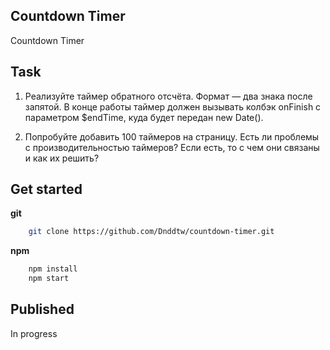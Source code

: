 ## Countdown Timer
Countdown Timer 

## Task

1. Реализуйте таймер обратного отсчёта. Формат — два знака после запятой. В конце работы таймер должен вызывать колбэк onFinish с параметром $endTime, куда будет передан new Date().

2. Попробуйте добавить 100 таймеров на страницу. Есть ли проблемы с производительностью таймеров? Если есть, то с чем они связаны и как их решить?

## Get started

**git**
```bash
	git clone https://github.com/Dnddtw/countdown-timer.git
```

**npm**
```bash
	npm install
	npm start
```

## Published

In progress
